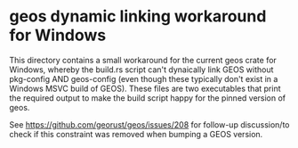 
# geos dynamic linking workaround for Windows

This directory contains a small workaround for the current geos crate for Windows, whereby the build.rs script can't dynaically link GEOS without pkg-config AND geos-config (even though these typically don't exist in a Windows MSVC build of GEOS). These files are two executables that print the required output to make the build script happy for the pinned version of geos.

See <https://github.com/georust/geos/issues/208> for follow-up discussion/to check if this constraint was removed when bumping a GEOS version.
